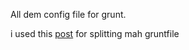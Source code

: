 All dem config file for grunt.

i used this [post](https://creynders.wordpress.com/2014/02/10/best-way-to-handle-large-grunt-files/) for splitting mah gruntfile